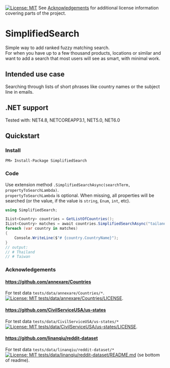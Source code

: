 [![License: MIT](https://img.shields.io/badge/License-MIT-yellow.svg)](LICENSE)
See [Acknowledgements](#Acknowledgements) for additional license information covering parts of the project.
# SimplifiedSearch
Simple way to add ranked fuzzy matching search.\
For when you have up to a few thousand products, locations or similar and want to add a search that most users will see as smart, with minimal work.
## Intended use case
Searching through lists of short phrases like country names or the subject line in emails.
## .NET support
Tested with: NET4.8, NETCOREAPP3.1, NET5.0, NET6.0
## Quickstart
### Install
`PM> Install-Package SimplifiedSearch`
### Code
Use extension method `.SimplifiedSearchAsync(searchTerm, propertyToSearchLambda)`.\
`propertyToSearchLambda` is optional. When missing, all properties will be searched (or the value, if the value is `string`, `Enum`, `int`, etc).
```csharp
using SimplifiedSearch;

IList<Country> countries = GetListOfCountries();
IList<Country> matches = await countries.SimplifiedSearchAsync("tailand", x => x.CountryName);
foreach (var country in matches)
{
    Console.WriteLine($"# {country.CountryName}");
}
// output:
// # Thailand
// # Taiwan
```
### Acknowledgements
#### https://github.com/annexare/Countries
For test data `tests/data/annexare/Countries/*`.\
[![License: MIT](https://img.shields.io/badge/License-MIT-yellow.svg) tests/data/annexare/Countries/LICENSE](tests/data/annexare/Countries/LICENSE).
#### https://github.com/CivilServiceUSA/us-states
For test data `tests/data/CivilServiceUSA/us-states/*`\
[![License: MIT](https://img.shields.io/badge/License-MIT-yellow.svg) tests/data/CivilServiceUSA/us-states/LICENSE](tests/data/CivilServiceUSA/us-states/LICENSE).
#### https://github.com/linanqiu/reddit-dataset
For test data `tests/data/linanqiu/reddit-dataset/*`\
[![License: MIT](https://img.shields.io/badge/License-MIT-yellow.svg) tests/data/linanqiu/reddit-dataset/README.md](tests/data/linanqiu/reddit-dataset/README.md) (se bottom of readme).
